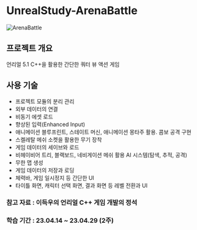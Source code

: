 # UnrealStudy-ArenaBattle

![ArenaBattle](https://github.com/huzi2/UnrealStudy-ArenaBattle/assets/31639085/8657e1ba-d832-44bb-b00f-bd6bf514d49a)

## 프로젝트 개요
언리얼 5.1 C++을 활용한 간단한 쿼터 뷰 액션 게임

## 사용 기술
- 프로젝트 모듈의 분리 관리
- 외부 데이터의 연결
- 비동기 에셋 로드
- 향상된 입력(Enhanced Input)
- 애니메이션 블루프린트, 스테이트 머신, 애니메이션 몽타주 활용. 콤보 공격 구현
- 스켈레탈 메쉬 소켓을 활용한 무기 장착
- 게임 데이터의 세이브와 로드
- 비헤이비어 트리, 블랙보드, 네비게이션 메쉬 활용 AI 시스템(탐색, 추적, 공격)
- 무한 맵 생성
- 게임 데이터의 저장과 로딩
- 체력바, 게임 일시정지 등 간단한 UI
- 타이틀 화면, 캐릭터 선택 화면, 결과 화면 등 레벨 전환과 UI

### 참고 자료 : 이득우의 언리얼 C++ 게임 개발의 정석

### 학습 기간 : 23.04.14 ~ 23.04.29 (2주)
